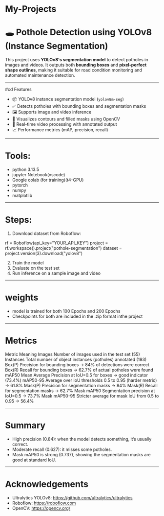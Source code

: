 # My-Projects
# 🕳️ Pothole Detection using YOLOv8 (Instance Segmentation)

This project uses **YOLOv8's segmentation model** to detect potholes in images and videos. It outputs both **bounding boxes** and **pixel-perfect shape outlines**, making it suitable for road condition monitoring and automated maintenance detection.

---
#cd Features

- 📦 YOLOv8 instance segmentation model (`yolov8m-seg`)
- ✅ Detects potholes with bounding boxes and segmentation masks
- 🖼️ Supports image and video inference
- 🎨 Visualizes contours and filled masks using OpenCV
- 🔁 Real-time video processing with annotated output
- 📈 Performance metrics (mAP, precision, recall)

---
# Tools:
- python 3.13.5
- jupyter Notebook(vscode)
- Google colab (for training)(t4-GPU)
- pytorch
- numpy
- matplotlib

---
# Steps:
1. Download dataset from Roboflow:

rf = Roboflow(api_key="YOUR_API_KEY")
project = rf.workspace().project("pothole-segmentation")
dataset = project.version(3).download("yolov8")

2. Train the model
3. Evaluate on the test set
4. Run inference on a sample image and video

---
# weights
- model is trained for both 100 Epochs and 200 Epochs
- Checkpoints for both are included in the .zip format inthe project

---
# Metrics
Metric
Meaning
Images
Number of images used in the test set (55)
Instances
Total number of object instances (potholes) annotated (193)
Box(P)
Precision for bounding boxes → 84% of detections were correct
Box(R)
Recall for bounding boxes → 62.7% of actual potholes were found
mAP50
Mean Average Precision at IoU=0.5 for boxes → good indicator (73.4%)
mAP50-95
Average over IoU thresholds 0.5 to 0.95 (harder metric) → 61.8%
Mask(P)
Precision for segmentation masks → 84%
Mask(R)
Recall for segmentation masks → 62.7%
Mask mAP50
Segmentation precision at IoU=0.5 → 73.7%
Mask mAP50-95
Stricter average for mask IoU from 0.5 to 0.95 → 56.4%

---
# Summary
- High precision (0.84): when the model detects something, it’s usually correct.
- Moderate recall (0.627): it misses some potholes.
- Mask mAP50 is strong (0.737), showing the segmentation masks are good at standard IoU.

---
# Acknowledgements
- Ultralytics YOLOv8: https://github.com/ultralytics/ultralytics
- Roboflow: https://roboflow.com
- OpenCV: https://opencv.org/